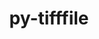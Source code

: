 ---
title: "py-tifffile"
layout: cache
categories: [package, v0.19]
meta: {"versions": ["2021.11.2"], "compilers": ["gcc@=11.1.0", "oneapi@=2022.1.0"], "oss": ["ubuntu20.04"], "platforms": ["linux"], "targets": ["x86_64"], "stacks": ["e4s", "e4s-oneapi"], "num_specs": 2, "num_specs_by_stack": {"e4s": 1, "e4s-oneapi": 1}}
spec_details: [{"hash": "wyf7k5vlrgeror6wdsk6ucbe44w7kljn", "compiler": "gcc@=11.1.0", "versions": ["2021.11.2"], "os": "ubuntu20.04", "platform": "linux", "target": "x86_64", "variants": ["build_system=python_pip"], "stacks": ["e4s"], "size": "-", "tarball": "https://binaries.spack.io/releases/v0.19/build_cache/linux-ubuntu20.04-x86_64/gcc-11.1.0/py-tifffile-2021.11.2/linux-ubuntu20.04-x86_64-gcc-11.1.0-py-tifffile-2021.11.2-wyf7k5vlrgeror6wdsk6ucbe44w7kljn.spack"}, {"hash": "jvfoxmoyw4zd4ter2usfitkersm265x2", "compiler": "oneapi@=2022.1.0", "versions": ["2021.11.2"], "os": "ubuntu20.04", "platform": "linux", "target": "x86_64", "variants": ["build_system=python_pip"], "stacks": ["e4s-oneapi"], "size": "-", "tarball": "https://binaries.spack.io/releases/v0.19/build_cache/linux-ubuntu20.04-x86_64/oneapi-2022.1.0/py-tifffile-2021.11.2/linux-ubuntu20.04-x86_64-oneapi-2022.1.0-py-tifffile-2021.11.2-jvfoxmoyw4zd4ter2usfitkersm265x2.spack"}]
---